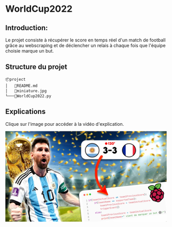 # WorldCup2022

## Introduction: 
Le projet consiste à récupérer le score en temps réel d'un match de football grâce au webscraping et de déclencher un relais à chaque fois que l'équipe choisie marque un but.

## Structure du projet
```
📦project
│   📜README.md
│   📜miniature.jpg
└───📜WorldCup2022.py
```

## Explications

Clique sur l'image pour accéder à la vidéo d'explication.

<span style="display:block;text-align:center">

[![](miniature.jpg#center)](https://youtu.be/cILiQp0iKlw)

</span>
